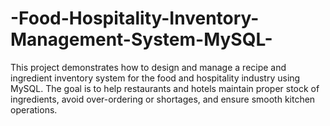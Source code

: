 # -Food-Hospitality-Inventory-Management-System-MySQL-
This project demonstrates how to design and manage a recipe and ingredient inventory system for the food and hospitality industry using MySQL. The goal is to help restaurants and hotels maintain proper stock of ingredients, avoid over-ordering or shortages, and ensure smooth kitchen operations.
